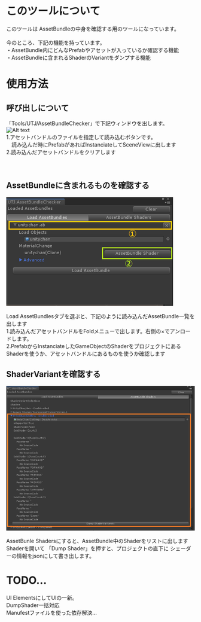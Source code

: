 # このツールについて
このツールは AssetBundleの中身を確認する用のツールになっています。<br />
<br />
今のところ、下記の機能を持っています。<br />
・AssetBundle内にどんなPrefabやアセットが入っているか確認する機能<br />
・AssetBundleに含まれるShaderのVariantをダンプする機能<br />


# 使用方法
## 呼び出しについて
「Tools/UTJ/AssetBundleChecker」で下記ウィンドウを出します。<br />
![Alt text](/Documentation~/LoadAssetBundleMenu.png) <br />
1.アセットバンドルのファイルを指定して読み込むボタンです。<br />
　読み込んだ時にPrefabがあればInstanciateしてSceneViewに出します<br />
2.読み込んだアセットバンドルをクリアします<br />
<br />
<br />
## AssetBundleに含まれるものを確認する
![Alt text](/Documentation~/AssetBundleMode.png) <br />

Load AssetBundlesタブを選ぶと、下記のように読み込んだAssetBundle一覧を出します<br />
1.読み込んだアセットバンドルをFoldメニューで出します。右側の×でアンロードします。<br />
2.PrefabからInstanciateしたGameObjectのShaderをプロジェクトにあるShaderを使うか、アセットバンドルにあるものを使うか確認します<br />

## ShaderVariantを確認する
![Alt text](/Documentation~/AssetBundleShader.png) <br />

AssetBunle Shadersにすると、AssetBundle中のShaderをリストに出します<br />
Shaderを開いて 「Dump Shader」を押すと、プロジェクトの直下に シェーダーの情報をjsonにして書き出します。

# TODO…
UI ElementsにしてUIの一新。<br />
DumpShader一括対応<br />
Manufestファイルを使った依存解決…<br />

